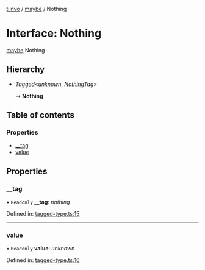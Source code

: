 [tiinvo](../README.md) / [maybe](../modules/maybe.md) / Nothing

# Interface: Nothing

[maybe](../modules/maybe.md).Nothing

## Hierarchy

* [*Tagged*](../README.md#tagged)<*unknown*, [*NothingTag*](../modules/maybe.md#nothingtag)\>

  ↳ **Nothing**

## Table of contents

### Properties

- [\_\_tag](maybe.nothing.md#__tag)
- [value](maybe.nothing.md#value)

## Properties

### \_\_tag

• `Readonly` **\_\_tag**: *nothing*

Defined in: [tagged-type.ts:15](https://github.com/OctoD/tiinvo/blob/63ad268/src/tagged-type.ts#L15)

___

### value

• `Readonly` **value**: *unknown*

Defined in: [tagged-type.ts:16](https://github.com/OctoD/tiinvo/blob/63ad268/src/tagged-type.ts#L16)
